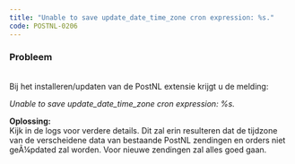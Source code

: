 ```yaml
---
title: "Unable to save update_date_time_zone cron expression: %s."
code: POSTNL-0206
---
```


<div class="columnLayout single" data-layout="single">
<div class="cell normal" data-type="normal">
<div class="innerCell">
<p><h3>Probleem</h3><br>Bij het installeren/updaten van de PostNL extensie krijgt u de melding:</p><p><em>Unable to save update_date_time_zone cron expression: %s.</em></p><p><strong>Oplossing:<br></strong>Kijk in de logs voor verdere details. Dit zal erin resulteren dat de tijdzone van de verscheidene data van bestaande PostNL zendingen en orders niet geÃ¼pdated zal worden. Voor nieuwe zendingen zal alles goed gaan.</p></div>
</div>
</div>